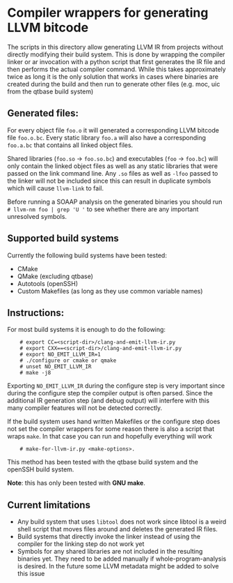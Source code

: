 # Compiler wrappers for generating LLVM bitcode

The scripts in this directory allow generating LLVM IR from projects without
directly modifying their build system. This is done by wrapping the compiler
linker or ar invocation with a python script that first generates the IR file
and then performs the actual compiler command. While this takes approximately
twice as long it is the only solution that works in cases where binaries are
created during the build and then run to generate other files (e.g. moc, uic
from the qtbase build system)

## Generated files:

For every object file `foo.o` it will generated a corresponding LLVM bitcode
file `foo.o.bc`. Every static library `foo.a` will also have a corresponding
`foo.a.bc` that contains all linked object files.

Shared libraries (`foo.so` -> `foo.so.bc`) and executables (`foo` -> `foo.bc`)
will only contain the linked object files as well as any static libraries that
were passed on the link command line. Any `.so` files as well as `-lfoo` passed
to the linker will not be included since this can result in duplicate symbols
which will cause `llvm-link` to fail.

Before running a SOAAP analysis on the generated binaries you should run
`# llvm-nm foo | grep 'U '` to see whether there are any important unresolved
symbols.

## Supported build systems

Currently the following build systems have been tested:

- CMake
- QMake (excluding qtbase)
- Autotools (openSSH)
- Custom Makefiles (as long as they use common variable names)


## Instructions:

For most build systems it is enough to do the following:

```
    # export CC=<script-dir>/clang-and-emit-llvm-ir.py
    # export CXX==<script-dir>/clang-and-emit-llvm-ir.py
    # export NO_EMIT_LLVM_IR=1
    # ./configure or cmake or qmake
    # unset NO_EMIT_LLVM_IR
    # make -j8
```

Exporting `NO_EMIT_LLVM_IR` during the configure step is very important since
during the configure step the compiler output is often parsed. Since the
additional IR generation step (and debug output) will interfere with this many
compiler features will not be detected correctly.

If the build system uses hand written Makefiles or the configure step does not
set the compiler wrappers for some reason there is also a script that wraps `make`.
In that case you can run and hopefully everything will work

```
    # make-for-llvm-ir.py <make-options>.
```

This method has been tested with the qtbase build system and the openSSH build system.

**Note**: this has only been tested with **GNU make**.

## Current limitations

- Any build system that uses `libtool` does not work since libtool is a weird shell
script that moves files around and deletes the generated IR files.
- Build systems that directly invoke the linker instead of using the compiler for
the linking step do not work yet
- Symbols for any shared libraries are not included in the resulting binaries yet.
They need to be added manually if whole-program-analysis is desired.
In the future some LLVM metadata might be added to solve this issue

